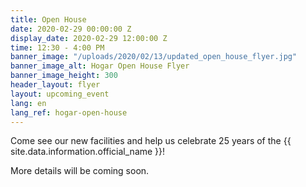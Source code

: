 ```yaml
---
title: Open House
date: 2020-02-29 00:00:00 Z
display_date: 2020-02-29 12:00:00 Z
time: 12:30 - 4:00 PM
banner_image: "/uploads/2020/02/13/updated_open_house_flyer.jpg"
banner_image_alt: Hogar Open House Flyer
banner_image_height: 300
header_layout: flyer
layout: upcoming_event
lang: en
lang_ref: hogar-open-house
---
```


Come see our new facilities and help us celebrate 25 years of the {{ site.data.information.official_name }}!

More details will be coming soon.
